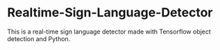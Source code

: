 # Realtime-Sign-Language-Detector
This is a real-time sign language detector made with Tensorflow object detection and Python.
